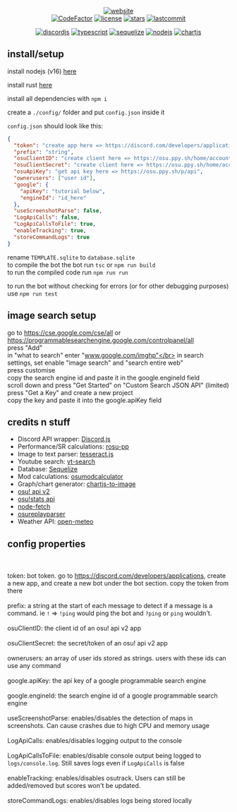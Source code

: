 <div align="center">

[![website](https://img.shields.io/badge/website-FFA41C?style=for-the-badge&logoColor=white)](https://sbrstrkkdwmdr.github.io/sbrbot/)</br>
[![CodeFactor](https://www.codefactor.io/repository/github/sbrstrkkdwmdr/sbrbot/badge)](https://www.codefactor.io/repository/github/sbrstrkkdwmdr/sbrbot)
[![license](https://img.shields.io/github/license/sbrstrkkdwmdr/sbrbot?label=license)](https://github.com/sbrstrkkdwmdr/sbrbot/LICENSE)
[![stars](https://img.shields.io/github/stars/sbrstrkkdwmdr/sbrbot)](https://github.com/sbrstrkkdwmdr/sbrbot)
[![lastcommit](https://img.shields.io/github/last-commit/sbrstrkkdwmdr/sbrbot)](https://github.com/sbrstrkkdwmdr/sbrbot)
</br>

[![discordjs](https://img.shields.io/badge/DiscordJS-5865F2?style=for-the-badge&logo=discord&logoColor=white)](https://discord.js.org/#/)
[![typescript](https://img.shields.io/badge/TypeScript-007ACC?style=for-the-badge&logo=typescript&logoColor=white)](https://github.com/microsoft/TypeScript)
[![sequelize](https://img.shields.io/badge/Sequelize-02AFEF?style=for-the-badge&logo=sequelize&logoColor=white)](https://sequelize.org/)
[![nodejs](https://img.shields.io/badge/NodeJS-83CD29?style=for-the-badge&logo=node.js&logoColor=white)](https://nodejs.org/en/)
[![chartjs](https://img.shields.io/badge/chartjs-FE777B?style=for-the-badge&logo=chart.js&logoColor=white)](https://www.chartjs.org/)

</div>

## install/setup

install nodejs (v16) [here](https://nodejs.org/en/download/)

install rust [here](https://www.rust-lang.org/tools/install)

install all dependencies with `npm i`

create a `./config/` folder and put `config.json` inside it

`config.json` should look like this:

```json
{
  "token": "create app here => https://discord.com/developers/applications",
  "prefix": "string",
  "osuClientID": "create client here => https://osu.ppy.sh/home/account/edit#oauth",
  "osuClientSecret": "create client here => https://osu.ppy.sh/home/account/edit#oauth",
  "osuApiKey": "get api key here => https://osu.ppy.sh/p/api",
  "ownerusers": ["user id"],
  "google": {
    "apiKey": "tutorial below",
    "engineId": "id_here"
  },
  "useScreenshotParse": false,
  "LogApiCalls": false,
  "LogApiCallsToFile": true,
  "enableTracking": true,
  "storeCommandLogs": true
}
```

rename `TEMPLATE.sqlite` to `database.sqlite`</br>
to compile the bot the bot run `tsc` or `npm run build`</br>
to run the compiled code run `npm run run` </br>

to run the bot without checking for errors (or for other debugging purposes) use `npm run test`</br>

## image search setup

go to https://cse.google.com/cse/all or https://programmablesearchengine.google.com/controlpanel/all </br>
press "Add"</br>
in "what to search" enter "www.google.com/imghp"</br>
in search settings, set enable "image search" and "search entire web"</br>
press customise </br>
copy the search engine id and paste it in the google.engineId field</br>
scroll down and press "Get Started" on "Custom Search JSON API" (limited)</br>
press "Get a Key" and create a new project </br>
copy the key and paste it into the google.apiKey field </br>

## credits n stuff

- Discord API wrapper: [Discord.js](https://discord.js.org/)</br>
- Performance/SR calculations: [rosu-pp](https://github.com/MaxOhn/rosu-pp-js)</br>
- Image to text parser: [tesseract.js](https://github.com/naptha/tesseract.js)</br>
- Youtube search: [yt-search](https://www.npmjs.com/package/yt-search)</br>
- Database: [Sequelize](https://www.npmjs.com/package/sequelize)</br>
- Mod calculations: [osumodcalculator](https://www.npmjs.com/package/osumodcalculator)</br>
- Graph/chart generator: [chartjs-to-image](https://www.npmjs.com/package/chartjs-to-image)</br>
- [osu! api v2](https://osu.ppy.sh/docs/index.html?javascript#introduction) </br>
- [osu!stats api](https://github.com/respektive/osustats)</br>
- [node-fetch](https://www.npmjs.com/package/node-fetch)</br>
- [osureplayparser](https://www.npmjs.com/package/osureplayparser)</br>
- Weather API: [open-meteo](https://open-meteo.com)</br>

## config properties

</br></br>token: bot token. go to https://discord.com/developers/applications, create a new app, and create a new bot under the bot section. copy the token from there
</br></br>prefix: a string at the start of each message to detect if a message is a command. ie `!` => `!ping` would ping the bot and `?ping` or `ping` wouldn't.
</br></br>osuClientID: the client id of an osu! api v2 app
</br></br>osuClientSecret: the secret/token of an osu! api v2 app
</br></br>ownerusers: an array of user ids stored as strings. users with these ids can use any command
</br></br>google.apiKey: the api key of a google programmable search engine
</br></br>google.engineId: the search engine id of a google programmable search engine
</br></br>useScreenshotParse: enables/disables the detection of maps in screenshots. Can cause crashes due to high CPU and memory usage
</br></br>LogApiCalls: enables/disables logging output to the console
</br></br>LogApiCallsToFile: enables/disable console output being logged to `logs/console.log`. Still saves logs even if `LogApiCalls` is false
</br></br>enableTracking: enables/disables osutrack. Users can still be added/removed but scores won't be updated.
</br></br>storeCommandLogs: enables/disables logs being stored locally
